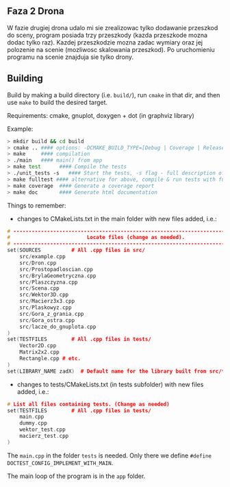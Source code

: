 
## Faza 2 Drona

W fazie drugiej drona udalo mi sie zrealizowac tylko dodawanie przeszkod do sceny, program posiada trzy przeszkody (kazda przeszkode mozna dodac tylko raz). Kazdej przeszkodzie mozna zadac wymiary oraz jej polozenie na scenie (mozliwosc skalowania przeszkod). Po uruchomieniu programu na scenie znajduja sie tylko drony.

## Building

Build by making a build directory (i.e. `build/`), run `cmake` in that dir, and then use `make` to build the desired target.

Requirements: cmake, gnuplot, doxygen + dot (in graphviz library)

Example:

``` bash
> mkdir build && cd build
> cmake .. #### options: -DCMAKE_BUILD_TYPE=[Debug | Coverage | Release], Debug is default
> make     #### compilation
> ./main   #### main() from app
> make test      #### Compile the tests
> ./unit_tests -s   #### Start the tests, -s flag - full description of each case
> make fulltest #### alternative for above, compile & run tests with full decription
> make coverage  #### Generate a coverage report
> make doc       #### Generate html documentation
```

Things to remember:
* changes to CMakeLists.txt in the main folder with new files added, i.e.:
```cpp
# --------------------------------------------------------------------------------
#                         Locate files (change as needed).
# --------------------------------------------------------------------------------
set(SOURCES          # All .cpp files in src/
    src/example.cpp
    src/Dron.cpp
    src/Prostopadloscian.cpp
    src/BrylaGeometryczna.cpp
    src/Plaszczyzna.cpp
    src/Scena.cpp
    src/Wektor3D.cpp
    src/Macierz3x3.cpp
    src/Plaskowyz.cpp
    src/Gora_z_grania.cpp
    src/Gora_ostra.cpp
    src/lacze_do_gnuplota.cpp
)
set(TESTFILES        # All .cpp files in tests/
    Vector2D.cpp
    Matrix2x2.cpp
    Rectangle.cpp # etc.
)
set(LIBRARY_NAME zadX)  # Default name for the library built from src/*.cpp (change if you wish)
```
* changes to tests/CMakeLists.txt (in tests subfolder) with new files added, i.e.:
```cpp
# List all files containing tests. (Change as needed)
set(TESTFILES        # All .cpp files in tests/
    main.cpp
    dummy.cpp
    wektor_test.cpp
    macierz_test.cpp
)
```
The `main.cpp` in the folder `tests` is needed. Only there we define `#define DOCTEST_CONFIG_IMPLEMENT_WITH_MAIN`.

The main loop of the program is in the `app` folder.

